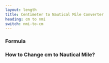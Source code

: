 ```yaml
---
layout: length
title: Centimeter to Nautical Mile Converter
heading: cm to nmi
switch: nmi-to-cm
---
```


<script>
  selectInput[3].selected = true
  selectOutput[10].selected = true
</script>

### Formula
<p id="formula"></p>

### How to Change cm to Nautical Mile?
